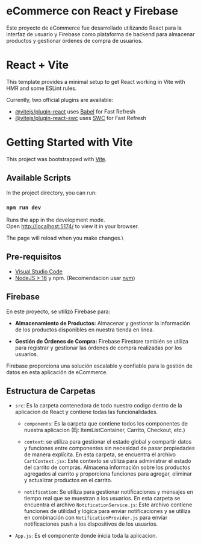 # eCommerce con React y Firebase

Este proyecto de eCommerce fue desarrollado utilizando React para la interfaz de usuario y Firebase como plataforma de backend para almacenar productos y gestionar órdenes de compra de usuarios.

# React + Vite

This template provides a minimal setup to get React working in Vite with HMR and some ESLint rules.

Currently, two official plugins are available:

- [@vitejs/plugin-react](https://github.com/vitejs/vite-plugin-react/blob/main/packages/plugin-react/README.md) uses [Babel](https://babeljs.io/) for Fast Refresh
- [@vitejs/plugin-react-swc](https://github.com/vitejs/vite-plugin-react-swc) uses [SWC](https://swc.rs/) for Fast Refresh

# Getting Started with Vite

This project was bootstrapped with [Vite](https://github.com/vitejs/vite).

## Available Scripts

In the project directory, you can run:

### `npm run dev`

Runs the app in the development mode.\
Open [http://localhost:5174/](http://localhost:5174) to view it in your browser.

The page will reload when you make changes.\

## Pre-requisitos
- [Visual Studio Code]('https://code.visualstudio.com/')
- [NodeJS > 16]('https://nodejs.org') y npm. (Recomendacion usar [nvm](https://github.com/nvm-sh/nvm))

## Firebase

En este proyecto, se utilizó Firebase para:

- **Almacenamiento de Productos:** Almacenar y gestionar la información de los productos disponibles en nuestra tienda en línea.

- **Gestión de Órdenes de Compra:** Firebase Firestore también se utiliza para registrar y gestionar las órdenes de compra realizadas por los usuarios.

Firebase proporciona una solución escalable y confiable para la gestión de datos en esta aplicación de eCommerce.


## Estructura de Carpetas

- `src`: Es la carpeta contenedora de todo nuestro codigo dentro de la aplicacion de React y contiene todas las funcionalidades.

    - `components`: Es la carpeta que contiene todos los componentes de nuestra aplicacion (Ej: ItemListContainer, Carrito, Checkout, etc.)

    - `context`: se utiliza para gestionar el estado global y compartir datos y funciones entre componentes sin necesidad de pasar propiedades de manera explícita. En esta carpeta, se encuentra el archivo `CartContext.jsx`: Este contexto se utiliza para administrar el estado del carrito de compras. Almacena información sobre los productos agregados al carrito y proporciona funciones para agregar, eliminar y actualizar productos en el carrito.

    - `notification`: Se utiliza para gestionar notificaciones y mensajes en tiempo real que se muestran a los usuarios. En esta carpeta se encuentra el archivo `NotificationService.js`: Este archivo contiene funciones de utilidad y lógica para enviar notificaciones y se utiliza en combinación con `NotificationProvider.js` para enviar notificaciones push a los dispositivos de los usuarios.

- `App.js`: Es el componente donde inicia toda la aplicacion.
